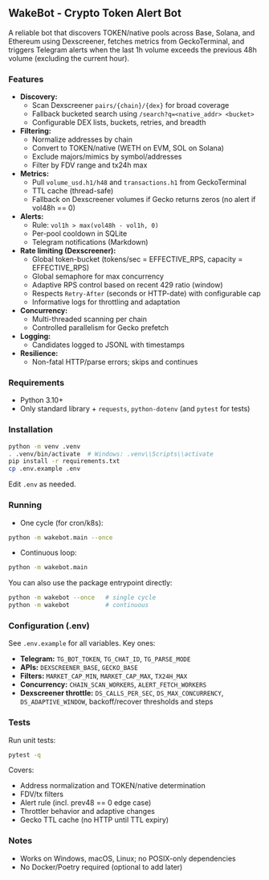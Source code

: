 ## WakeBot - Crypto Token Alert Bot

A reliable bot that discovers TOKEN/native pools across Base, Solana, and Ethereum using Dexscreener, fetches metrics from GeckoTerminal, and triggers Telegram alerts when the last 1h volume exceeds the previous 48h volume (excluding the current hour).

### Features
- **Discovery:**
  - Scan Dexscreener `pairs/{chain}/{dex}` for broad coverage
  - Fallback bucketed search using `/search?q=<native_addr> <bucket>`
  - Configurable DEX lists, buckets, retries, and breadth
- **Filtering:**
  - Normalize addresses by chain
  - Convert to TOKEN/native (WETH on EVM, SOL on Solana)
  - Exclude majors/mimics by symbol/addresses
  - Filter by FDV range and tx24h max
- **Metrics:**
  - Pull `volume_usd.h1/h48` and `transactions.h1` from GeckoTerminal
  - TTL cache (thread-safe)
  - Fallback on Dexscreener volumes if Gecko returns zeros (no alert if vol48h == 0)
- **Alerts:**
  - Rule: `vol1h > max(vol48h - vol1h, 0)`
  - Per-pool cooldown in SQLite
  - Telegram notifications (Markdown)
- **Rate limiting (Dexscreener):**
  - Global token-bucket (tokens/sec = EFFECTIVE_RPS, capacity = EFFECTIVE_RPS)
  - Global semaphore for max concurrency
  - Adaptive RPS control based on recent 429 ratio (window)
  - Respects `Retry-After` (seconds or HTTP-date) with configurable cap
  - Informative logs for throttling and adaptation
- **Concurrency:**
  - Multi-threaded scanning per chain
  - Controlled parallelism for Gecko prefetch
- **Logging:**
  - Candidates logged to JSONL with timestamps
- **Resilience:**
  - Non-fatal HTTP/parse errors; skips and continues

### Requirements
- Python 3.10+
- Only standard library + `requests`, `python-dotenv` (and `pytest` for tests)

### Installation
```bash
python -m venv .venv
. .venv/bin/activate  # Windows: .venv\\Scripts\\activate
pip install -r requirements.txt
cp .env.example .env
```

Edit `.env` as needed.

### Running
- One cycle (for cron/k8s):
```bash
python -m wakebot.main --once
```
- Continuous loop:
```bash
python -m wakebot.main
```

You can also use the package entrypoint directly:
```bash
python -m wakebot --once   # single cycle
python -m wakebot          # continuous
```

### Configuration (.env)
See `.env.example` for all variables. Key ones:
- **Telegram:** `TG_BOT_TOKEN`, `TG_CHAT_ID`, `TG_PARSE_MODE`
- **APIs:** `DEXSCREENER_BASE`, `GECKO_BASE`
- **Filters:** `MARKET_CAP_MIN`, `MARKET_CAP_MAX`, `TX24H_MAX`
- **Concurrency:** `CHAIN_SCAN_WORKERS`, `ALERT_FETCH_WORKERS`
- **Dexscreener throttle:** `DS_CALLS_PER_SEC`, `DS_MAX_CONCURRENCY`, `DS_ADAPTIVE_WINDOW`, backoff/recover thresholds and steps

### Tests
Run unit tests:
```bash
pytest -q
```

Covers:
- Address normalization and TOKEN/native determination
- FDV/tx filters
- Alert rule (incl. prev48 == 0 edge case)
- Throttler behavior and adaptive changes
- Gecko TTL cache (no HTTP until TTL expiry)

### Notes
- Works on Windows, macOS, Linux; no POSIX-only dependencies
- No Docker/Poetry required (optional to add later)
